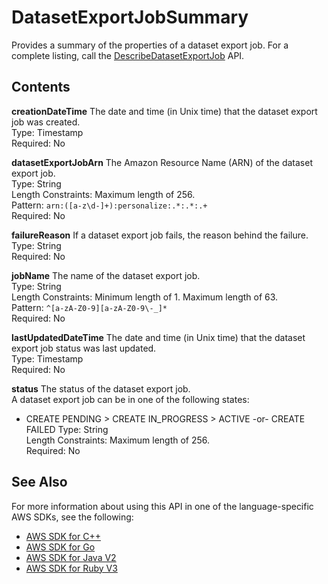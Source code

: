 # DatasetExportJobSummary<a name="API_DatasetExportJobSummary"></a>

Provides a summary of the properties of a dataset export job\. For a complete listing, call the [DescribeDatasetExportJob](API_DescribeDatasetExportJob.md) API\.

## Contents<a name="API_DatasetExportJobSummary_Contents"></a>

 **creationDateTime**   <a name="personalize-Type-DatasetExportJobSummary-creationDateTime"></a>
The date and time \(in Unix time\) that the dataset export job was created\.  
Type: Timestamp  
Required: No

 **datasetExportJobArn**   <a name="personalize-Type-DatasetExportJobSummary-datasetExportJobArn"></a>
The Amazon Resource Name \(ARN\) of the dataset export job\.  
Type: String  
Length Constraints: Maximum length of 256\.  
Pattern: `arn:([a-z\d-]+):personalize:.*:.*:.+`   
Required: No

 **failureReason**   <a name="personalize-Type-DatasetExportJobSummary-failureReason"></a>
If a dataset export job fails, the reason behind the failure\.  
Type: String  
Required: No

 **jobName**   <a name="personalize-Type-DatasetExportJobSummary-jobName"></a>
The name of the dataset export job\.  
Type: String  
Length Constraints: Minimum length of 1\. Maximum length of 63\.  
Pattern: `^[a-zA-Z0-9][a-zA-Z0-9\-_]*`   
Required: No

 **lastUpdatedDateTime**   <a name="personalize-Type-DatasetExportJobSummary-lastUpdatedDateTime"></a>
The date and time \(in Unix time\) that the dataset export job status was last updated\.  
Type: Timestamp  
Required: No

 **status**   <a name="personalize-Type-DatasetExportJobSummary-status"></a>
The status of the dataset export job\.  
A dataset export job can be in one of the following states:  
+ CREATE PENDING > CREATE IN\_PROGRESS > ACTIVE \-or\- CREATE FAILED
Type: String  
Length Constraints: Maximum length of 256\.  
Required: No

## See Also<a name="API_DatasetExportJobSummary_SeeAlso"></a>

For more information about using this API in one of the language\-specific AWS SDKs, see the following:
+  [AWS SDK for C\+\+](https://docs.aws.amazon.com/goto/SdkForCpp/personalize-2018-05-22/DatasetExportJobSummary) 
+  [AWS SDK for Go](https://docs.aws.amazon.com/goto/SdkForGoV1/personalize-2018-05-22/DatasetExportJobSummary) 
+  [AWS SDK for Java V2](https://docs.aws.amazon.com/goto/SdkForJavaV2/personalize-2018-05-22/DatasetExportJobSummary) 
+  [AWS SDK for Ruby V3](https://docs.aws.amazon.com/goto/SdkForRubyV3/personalize-2018-05-22/DatasetExportJobSummary) 